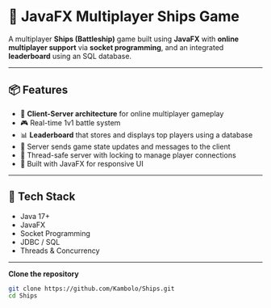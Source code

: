 # 🚢 JavaFX Multiplayer Ships Game

A multiplayer **Ships (Battleship)** game built using **JavaFX** with **online multiplayer support** via **socket programming**, and an integrated **leaderboard** using an SQL database.

---

## 📦 Features

- 🔌 **Client-Server architecture** for online multiplayer gameplay
- 🎮 Real-time 1v1 battle system
- 📊 **Leaderboard** that stores and displays top players using a database
- 💬 Server sends game state updates and messages to the client
- 🧠 Thread-safe server with locking to manage player connections
- 📱 Built with JavaFX for responsive UI

---

## 🧰 Tech Stack

- Java 17+
- JavaFX
- Socket Programming
- JDBC / SQL
- Threads & Concurrency

---
 **Clone the repository**

   ```bash
   git clone https://github.com/Kambolo/Ships.git
   cd Ships

